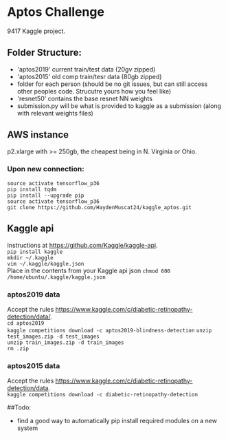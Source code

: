 # Aptos Challenge

9417 Kaggle project.

## Folder Structure:
- 'aptos2019' current train/test data (20gv zipped)
- 'aptos2015' old comp train/tesr data (80gb zipped)
- folder for each person (should be no git issues, but can still access other peoples code. Strucutre yours how you feel like)
- 'resnet50' contains the base resnet NN weights
- submission.py will be what is provided to kaggle as a submission (along with relevant weights files)

## AWS instance
p2.xlarge with >= 250gb, the cheapest being in N. Virginia or Ohio.

### Upon new connection:  
`source activate tensorflow_p36`  
`pip install tqdm`  
`pip install --upgrade pip`  
`source activate tensorflow_p36`  
`git clone https://github.com/HaydenMuscat24/kaggle_aptos.git`  

## Kaggle api
Instructions at https://github.com/Kaggle/kaggle-api.  
`pip install kaggle`  
`mkdir ~/.kaggle`  
`vim ~/.kaggle/kaggle.json`  
Place in the contents from your Kaggle api json 
`chmod 600 /home/ubuntu/.kaggle/kaggle.json`  

### aptos2019 data
Accept the rules https://www.kaggle.com/c/diabetic-retinopathy-detection/data/.   
`cd aptos2019`  
`kaggle competitions download -c aptos2019-blindness-detection`
`unzip test_images.zip -d test_images`  
`unzip train_images.zip -d train_images`  
`rm .zip`

### aptos2015 data
Accept the rules https://www.kaggle.com/c/diabetic-retinopathy-detection/data.  
`kaggle competitions download -c diabetic-retinopathy-detection`



##Todo:
- find a good way to automatically pip install required modules on a new system
